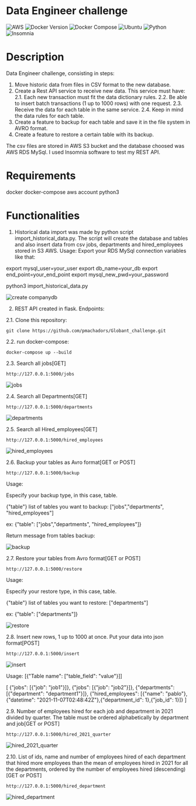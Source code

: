 <!-- <h1 align="center"> Globant Data Engineer challenge </h1> -->
# Data Engineer challenge

![AWS](https://img.shields.io/badge/account-AWS-green)
![Docker Version](https://img.shields.io/badge/docker-v20.10.21-blue)
![Docker Compose](https://img.shields.io/badge/docker--compose-v1.29.2-blue)
![Ubuntu](https://img.shields.io/badge/ubuntu-v22.04-blue)
![Python](https://img.shields.io/badge/python-v3.10-blue)
![Insomnia](https://img.shields.io/badge/insomnia-v2022.7.0-blue)

# Description
Data Engineer challenge, consisting in steps:

1. Move historic data from files in CSV format to the new database.
2. Create a Rest API service to receive new data. This service must have:
2.1. Each new transaction must fit the data dictionary rules.
2.2. Be able to insert batch transactions (1 up to 1000 rows) with one request.
2.3. Receive the data for each table in the same service.
2.4. Keep in mind the data rules for each table.
3. Create a feature to backup for each table and save it in the file system in AVRO format.
4. Create a feature to restore a certain table with its backup.

The csv files are stored in AWS S3 bucket and the database choosed was AWS RDS MySql. I used Insomnia software to test my REST API.

# Requirements
docker docker-compose aws account python3

# Functionalities
1. Historical data import was made by python script import_historical_data.py. The script will create the database and tables and also insert data from csv jobs, departments and hired_employees stored in S3 AWS.
 Usage:
 Export your RDS MySql connection variables like that:
 
 export mysql_user=your_user
 export db_name=your_db
 export end_point=your_end_point
 export mysql_new_pwd=your_password
 
 python3 import_historical_data.py

 ![create companydb](https://user-images.githubusercontent.com/113646668/209831732-c345b5ac-2ef3-4beb-8fe4-deedd26133de.png)

  
2. REST API created in flask. Endpoints:
  
  2.1. Clone this repository:
  ```
  git clone https://github.com/pmachadors/Globant_challenge.git
  ```
  2.2. run docker-compose:
  
  ```
  docker-compose up --build
  ```
  
  2.3. Search all jobs[GET]
  ```
  http://127.0.0.1:5000/jobs
  ```
  
  ![jobs](https://user-images.githubusercontent.com/113646668/209836147-c85eb023-c6c4-4785-88de-20e935fdbfe7.png)
  
  2.4. Search all Departments[GET]
  ```
  http://127.0.0.1:5000/departments
  ```
  
  ![departments](https://user-images.githubusercontent.com/113646668/209836198-201782a4-e7ed-402b-b91a-1603e53973b6.png)

  
  2.5. Search all Hired_employees[GET]
  ```
  http://127.0.0.1:5000/hired_employees
  ```
  ![hired_employees](https://user-images.githubusercontent.com/113646668/209836256-f8767cdc-fc24-4ada-934e-d6f81f216543.png)

  
  
  2.6. Backup your tables as Avro format[GET or POST]
  ```
  http://127.0.0.1:5000/backup
  ``` 
  
  Usage:
  
  Especify your backup type, in this case, table.
  
  {"table"}
  list of tables you want to backup:
  ["jobs","departments", "hired_employees"]
  
  ex:
  {"table": ["jobs","departments", "hired_employees"]}
  
  Return message from tables backup:
  
  ![backup](https://user-images.githubusercontent.com/113646668/209832802-227db482-b9c4-4fba-9c79-5eb8765ec407.png)
  
  
  2.7. Restore your tables from Avro format[GET or POST]
  ```
  http://127.0.0.1:5000/restore
  ``` 
  
  Usage:
  
  Especify your restore type, in this case, table.
  
  {"table"}
  list of tables you want to restore:
  ["departments"]
  
  ex:
  {"table": ["departments"]}
  
  ![restore](https://user-images.githubusercontent.com/113646668/209833454-6cf24180-5eb6-4721-9fb6-a90f8b49e016.png)


  
  2.8. Insert new rows, 1 up to 1000 at once. Put your data into json format[POST]

  ```
  http://127.0.0.1:5000/insert
  ```
  ![insert](https://user-images.githubusercontent.com/113646668/209837343-8e177ee9-f890-4f95-94f2-c567e7d186d6.png)

  
  
  Usage:
   [{"Table name": ["table_field": "value"}]]
  
  [
  {"jobs": [{"job": "job1"}]},
  {"jobs": [{"job": "job2"}]},
  {"departments": [{"department": "department1"}]},
  {"hired_employees": [{"name": "pablo"},{"datetime": "2021-11-07T02:48:42Z"},{"department_id": 1},{"job_id": 1}]}
  ]
  
  2.9. Number of employees hired for each job and department in 2021 divided by quarter. The table must be ordered alphabetically by department and job[GET or POST]
  ```
  http://127.0.0.1:5000/hired_2021_quarter
  ```
  ![hired_2021_quarter](https://user-images.githubusercontent.com/113646668/209837383-ce2e3917-a6c3-4d97-86f9-0f7b898f723b.png)

  
  
  2.10. List of ids, name and number of employees hired of each department that hired more employees than the mean of employees hired in 2021 for all the departments, ordered by the number of employees hired (descending)[GET or POST]
  ```
  http://127.0.0.1:5000/hired_department
  ```
  
  ![hired_department](https://user-images.githubusercontent.com/113646668/209837407-e05c1330-2137-43bf-84e3-c5c69aa9cca0.png)

 
  
  
